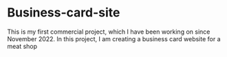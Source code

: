 # Business-card-site
This is my first commercial project, which I have been working on since November 2022. In this project, I am creating a business card website for a meat shop
